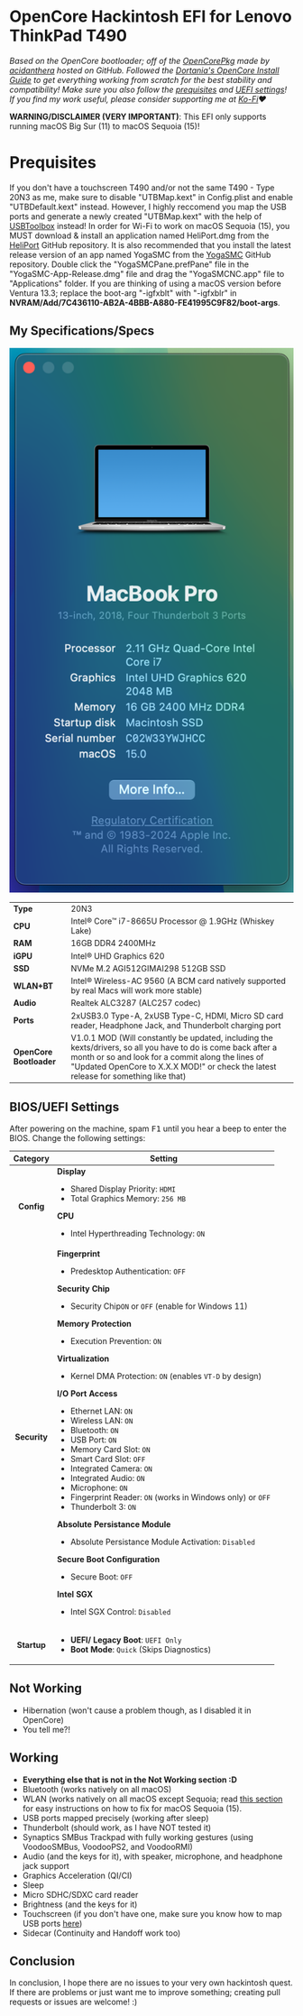 # OpenCore Hackintosh EFI for Lenovo ThinkPad T490
*Based on the OpenCore bootloader; off of the [OpenCorePkg](https://github.com/acidanthera/OpenCorePkg) made by [acidanthera](https://github.com/acidanthera) hosted on GitHub. Followed the [Dortania's OpenCore Install Guide](https://dortania.github.io/OpenCore-Install-Guide/) to get everything working from scratch for the best stability and compatibility! Make sure you also follow the [prequisites](#prequisites) and [UEFI settings](#biosuefi-settings)! If you find my work useful, please consider supporting me at [Ko-Fi](https://ko-fi.com/gamerboy1234294)❤️*

**WARNING/DISCLAIMER (VERY IMPORTANT)**: This EFI only supports running macOS Big Sur (11) to macOS Sequoia (15)!


# Prequisites
If you don't have a touchscreen T490 and/or not the same T490 - Type 20N3 as me, make sure to disable "UTBMap.kext" in Config.plist and enable "UTBDefault.kext" instead. However, I highly reccomend you map the USB ports and generate a newly created "UTBMap.kext" with the help of [USBToolbox](https://github.com/USBToolBox/tool/releases/latest) instead! In order for Wi-Fi to work on macOS Sequoia (15), you MUST download & install an application named HeliPort.dmg from the [HeliPort](https://github.com/OpenIntelWireless/HeliPort/releases/latest) GitHub repository. It is also recommended that you install the latest release version of an app named YogaSMC from the [YogaSMC](https://github.com/zhen-zen/YogaSMC/releases/latest) GitHub repository. Double click the "YogaSMCPane.prefPane" file in the "YogaSMC-App-Release.dmg" file and drag the "YogaSMCNC.app" file to "Applications" folder. If you are thinking of using a macOS version before Ventura 13.3; replace the boot-arg "-igfxblt" with "-igfxblr" in **NVRAM/Add/7C436110-AB2A-4BBB-A880-FE41995C9F82/boot-args**.

## My Specifications/Specs

![About my Mac](images/system-inf.png)


| | |
|-|-|
|**Type**|20N3
|**CPU**|Intel® Core™ i7-8665U Processor @ 1.9GHz (Whiskey Lake)|
|**RAM**|16GB DDR4 2400MHz|
|**iGPU**|Intel® UHD Graphics 620|
|**SSD**|NVMe M.2 AGI512GIMAI298 512GB SSD|
|**WLAN+BT**|Intel® Wireless-AC 9560 (A BCM card natively supported by real Macs will work more stable)|
|**Audio**|Realtek ALC3287 (ALC257 codec)|
|**Ports**|2xUSB3.0 Type-A, 2xUSB Type-C, HDMI, Micro SD card reader, Headphone Jack, and Thunderbolt charging port|
|**OpenCore Bootloader**|V1.0.1 MOD (Will constantly be updated, including the kexts/drivers, so all you have to do is come back after a month or so and look for a commit along the lines of "Updated OpenCore to X.X.X MOD!" or check the latest release for something like that)

## BIOS/UEFI Settings

After powering on the machine, spam <kbd>F1</kbd> until you hear a beep to enter the BIOS. Change the following settings:

Category | Setting
:-------:|------------
**Config** | **Display** <ul> <li>Shared Display Priority: `HDMI` <li> Total Graphics Memory: `256 MB` </ul> **CPU** <ul> <li> Intel Hyperthreading Technology: `ON` 
**Security** | **Fingerprint** <ul><li>Predesktop Authentication: `OFF` </ul> **Security Chip** <ul><li>Security Chip`ON` or `OFF` (enable for Windows 11) </ul> **Memory Protection** <ul> <li> Execution Prevention: `ON`</ul></ul> **Virtualization** <ul><li> Kernel DMA Protection: `ON` (enables `VT-D` by design)</ul> **I/O Port Access** <ul> <li> Ethernet LAN: `ON` <li> Wireless LAN: `ON` <li> Bluetooth: `ON` <li> USB Port: `ON` <li> Memory Card Slot: `ON` <li> Smart Card Slot: `OFF` <li> Integrated Camera: `ON` <li> Integrated Audio: `ON` <li> Microphone: `ON` <li> Fingerprint Reader: `ON` (works in Windows only) or `OFF` <li> Thunderbolt 3: `ON` </ul> **Absolute Persistance Module** <ul><li> Absolute Persistance Module Activation: `Disabled`</ul> **Secure Boot Configuration** <ul><li> Secure Boot: `OFF` </ul> **Intel SGX** <ul><li> Intel SGX Control: `Disabled`
**Startup** | <ul> <li> **UEFI/ Legacy Boot**: `UEFI Only` <li> **Boot Mode**: `Quick` (Skips Diagnostics)

## Not Working

- Hibernation (won't cause a problem though, as I disabled it in OpenCore)
- You tell me?!

## Working

- **Everything else that is not in the Not Working section :D**
- Bluetooth (works natively on all macOS)
- WLAN (works natively on all macOS except Sequoia; read [this section](#prequisites) for easy instructions on how to fix for macOS Sequoia (15).
- USB ports mapped precisely (working after sleep)
- Thunderbolt (should work, as I have NOT tested it)
- Synaptics SMBus Trackpad with fully working gestures (using VoodooSMBus, VoodooPS2, and VoodooRMI)
- Audio (and the keys for it), with speaker, microphone, and headphone jack support
- Graphics Acceleration (QI/CI)
- Sleep
- Micro SDHC/SDXC card reader
- Brightness (and the keys for it)
- Touchscreen (if you don't have one, make sure you know how to map USB ports [here](#prequisites))
- Sidecar (Continuity and Handoff work too)

## Conclusion

In conclusion, I hope there are no issues to your very own hackintosh quest. If there are problems or just want me to improve something; creating pull requests or issues are welcome! :)
